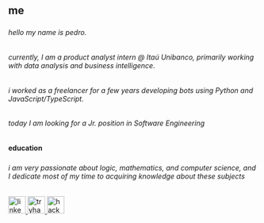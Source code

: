 <h2 align="left">me</h2>

###

<h6 align="left">hello my name is pedro.</h6>

###

<h6 align="left">currently, I am a product analyst intern @ Itaú Unibanco, primarily working with data analysis and business intelligence.</h6>

###

<h6 align="left">i worked as a freelancer for a few years developing bots using Python and JavaScript/TypeScript.</h6>

###

<h6 align="left">today I am looking for a Jr. position in Software Engineering</h6>

###

<h4 align="left">education</h4>

###

<h6 align="left">i am very passionate about logic, mathematics, and computer science, and I dedicate most of my time to acquiring knowledge about these subjects</h6>

###

<div align="left">
  <a href="https://www.linkedin.com/in/pevarella/" target="_blank">
    <img src="https://img.shields.io/static/v1?message=LinkedIn&logo=linkedin&label=&color=0077B5&logoColor=white&labelColor=&style=for-the-badge" height="35" alt="linkedin logo"  />
  </a>
  <a href="https://tryhackme.com/p/ditry" target="_blank">
    <img src="https://img.shields.io/static/v1?message=TryHackMe&logo=tryhackme&label=&color=88cc14&logoColor=white&labelColor=&style=for-the-badge" height="35" alt="tryhackme logo"  />
  </a>
  <a href="https://www.hackerrank.com/profile/pvarellagomes" target="_blank">
    <img src="https://img.shields.io/static/v1?message=HackerRank&logo=hackerrank&label=&color=2EC866&logoColor=white&labelColor=&style=for-the-badge" height="35" alt="hackerrank logo"  />
  </a>
</div>

###
